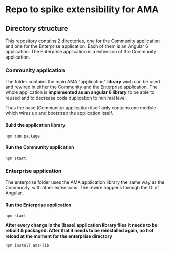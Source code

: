 # Repo to spike extensibility for AMA

## Directory structure

This repository contains 2 directories, one for the Community application and one for the Enterprise application. Each of them is an Angular 6 application. The Enterprise application is a extension of the Community application.

### Community application

The folder contains the main AMA "application" **library** wich can be used and rewired in either the Community and the Enterprise application. The whole application is **implemented as an angular 6 library** to be able to reused and to decrease code duplication to minimal level.

Thus the base (Community) application itself only contains one module which wires up and bootstrap the application itself.

#### Build the application library

`npm run package`

#### Run the Community application

`npm start`

### Enterprise application

The enterprise folder uses the AMA application library the same way as the Community, with other extensions. The rewire happens through the DI of Angular.

#### Run the Enterprise application

`npm start`

**After every change in the (base) application library files it needs to be rebuilt & packaged. After that it needs to be reinstalled again, no hot reload at the moment for the enterprise directory**

`npm install ama-lib`
